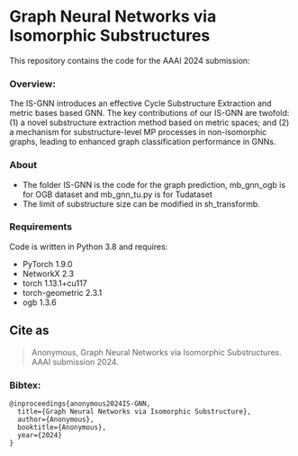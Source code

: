 # Graph Neural Networks via Isomorphic Substructures
This repository contains the code for the AAAI 2024 submission:


### Overview:
The IS-GNN introduces an effective Cycle Substructure Extraction and metric bases based GNN. The key contributions of our IS-GNN are twofold: (1) a novel substructure extraction method based on metric spaces; and (2) a mechanism for substructure-level MP processes in non-isomorphic graphs, leading to enhanced graph classification performance in GNNs.

### About
* The folder IS-GNN is the code for the graph prediction, mb_gnn_ogb is for OGB dataset and mb_gnn_tu.py is for Tudataset
* The limit of substructure size can be modified in sh_transformb.

### Requirements
Code is written in Python 3.8 and requires:
* PyTorch   1.9.0
* NetworkX  2.3
* torch  1.13.1+cu117
* torch-geometric   2.3.1
* ogb     1.3.6

## Cite as
> Anonymous, Graph Neural Networks via Isomorphic Substructures. AAAI submission 2024.

### Bibtex:
```
@inproceedings{anonymous2024IS-GNN,
  title={Graph Neural Networks via Isomorphic Substructure},
  author={Anonymous},
  booktitle={Anonymous},
  year={2024}
}
